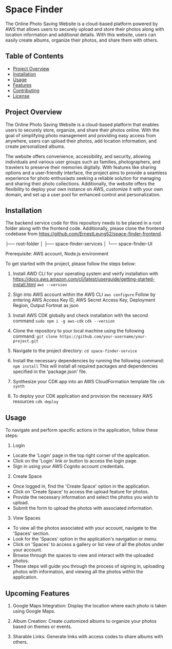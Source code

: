 # Space Finder

The Online Photo Saving Website is a cloud-based platform powered by AWS that allows users to securely upload and store their photos along with location information and additional details. With this website, users can easily create albums, organize their photos, and share them with others.

## Table of Contents

-   [Project Overview](#project-overview)
-   [Installation](#installation)
-   [Usage](#usage)
-   [Features](#features)
-   [Contributing](#contributing)
-   [License](#license)

## Project Overview

The Online Photo Saving Website is a cloud-based platform that enables users to securely store, organize, and share their photos online. With the goal of simplifying photo management and providing easy access from anywhere, users can upload their photos, add location information, and create personalized albums.

The website offers convenience, accessibility, and security, allowing individuals and various user groups such as families, photographers, and travelers to preserve their memories digitally. With features like sharing options and a user-friendly interface, the project aims to provide a seamless experience for photo enthusiasts seeking a reliable solution for managing and sharing their photo collections. Additionally, the website offers the flexibility to deploy your own instance on AWS, customize it with your own domain, and set up a user pool for enhanced control and personalization.

## Installation

The backend service code for this repository needs to be placed in a root folder along with the frontend code. Additionally, please clone the frontend codebase from https://github.com/ErnestLeung52/space-finder-frontend.

├── root-folder
│ ├── space-finder-services
│ └── space-finder-UI

Prerequisite: AWS account, Node.js environment

To get started with the project, please follow the steps below:

1. Install AWD CLI for your operating system and veirfy installation with
   https://docs.aws.amazon.com/cli/latest/userguide/getting-started-install.html
   `aws --version`

2. Sign into AWS account within the AWS CLI
   `aws configure`
   Follow by entering AWS Access Key ID, AWS Secret Access Key, Deployment Region, Output Fortmat as json

3. Install AWS CDK globally and check installation with the second command
   `sudo npm i -g aws-cdk`
   `cdk --version`

4. Clone the repository to your local machine using the following command:
   `git clone https://github.com/your-username/your-project.git`

5. Navigate to the project directory:
   `cd space-finder-service`

6. Install the necessary dependencies by running the following command:
   `npm install`
   This will install all required packages and dependencies specified in the 'package.json' file.

7. Synthesize your CDK app into an AWS CloudFormation template file
   `cdk synth`

8. To deploy your CDK application and provision the necessary AWS resources
   `cdk deploy`

## Usage

To navigate and perform specific actions in the application, follow these steps:

1. Login

-   Locate the 'Login' page in the top right corner of the application.
-   Click on the 'Login' link or button to access the login page.
-   Sign in using your AWS Cognito account credentials.

2. Create Space

-   Once logged in, find the 'Create Space' option in the application.
-   Click on 'Create Space' to access the upload feature for photos.
-   Provide the necessary information and select the photos you wish to upload.
-   Submit the form to upload the photos with associated information.

3. View Spaces

-   To view all the photos associated with your account, navigate to the 'Spaces' section.
-   Look for the 'Spaces' option in the application's navigation or menu.
-   Click on 'Spaces' to access a gallery or list view of all the photos under your account.
-   Browse through the spaces to view and interact with the uploaded photos.
-   These steps will guide you through the process of signing in, uploading photos with information, and viewing all the photos within the application.

## Upcoming Features

1. Google Maps Integration: Display the location where each photo is taken using Google Maps.

2. Album Creation: Create customized albums to organize your photos based on themes or events.

3. Sharable Links: Generate links with access codes to share albums with others.
